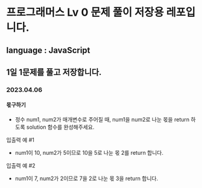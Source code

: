 # 프로그래머스 Lv 0 문제 풀이 저장용 레포입니다.

## language : JavaScript

## 1일 1문제를 풀고 저장합니다.

### 2023.04.06
#### 몫구하기
- 정수 num1, num2가 매개변수로 주어질 때, num1을 num2로 나눈 몫을 return 하도록 solution 함수를 완성해주세요.

입출력 예 #1
- num1이 10, num2가 5이므로 10을 5로 나눈 몫 2를 return 합니다.

입출력 예 #2
- num1이 7, num2가 2이므로 7을 2로 나눈 몫 3을 return 합니다.
